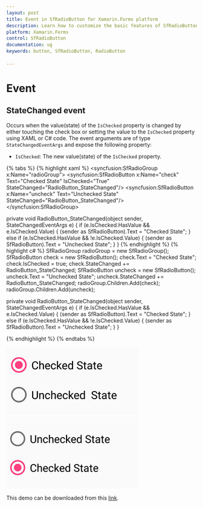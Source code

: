 ```yaml
---
layout: post
title: Event in SfRadioButton for Xamarin.Forms platform
description: Learn how to customize the basic features of SfRadioButton
platform: Xamarin.Forms
control: SfRadioButton
documentation: ug 
keywords: button, SfRadioButton, RadioButton

---
```


# Event

## StateChanged event

Occurs when the value(state) of the `IsChecked` property is changed by either touching the check box or setting the value to the `IsChecked` property using XAML or C# code. The event arguments are of type `StateChangedEventArgs` and expose the following property:

* `IsChecked`: The new value(state) of the `IsChecked` property.

{% tabs %}
{% highlight xaml %}
<syncfusion:SfRadioGroup x:Name="radioGroup">
<syncfusion:SfRadioButton x:Name="check" Text="Checked State" IsChecked="True" StateChanged="RadioButton_StateChanged"/>
<syncfusion:SfRadioButton x:Name="uncheck" Text="Unchecked  State" StateChanged="RadioButton_StateChanged"/>
</syncfusion:SfRadioGroup>

private void RadioButton_StateChanged(object sender, StateChangedEventArgs e)
 {
    if (e.IsChecked.HasValue && e.IsChecked.Value)
    {
        (sender as SfRadioButton).Text = "Checked State";
    }
    else if (e.IsChecked.HasValue && !e.IsChecked.Value)
    {
        (sender as SfRadioButton).Text = "Unchecked State";
    }
 }
{% endhighlight %}
{% highlight c# %}
SfRadioGroup radioGroup = new SfRadioGroup();
SfRadioButton check = new SfRadioButton();
check.Text = "Checked State";
check.IsChecked = true;
check.StateChanged += RadioButton_StateChanged;
SfRadioButton uncheck = new SfRadioButton();
uncheck.Text = "Unchecked State";
uncheck.StateChanged += RadioButton_StateChanged;
radioGroup.Children.Add(check);
radioGroup.Children.Add(uncheck);

private void RadioButton_StateChanged(object sender, StateChangedEventArgs e)
 {
    if (e.IsChecked.HasValue && e.IsChecked.Value)
    {
        (sender as SfRadioButton).Text = "Checked State";
    }
    else if (e.IsChecked.HasValue && !e.IsChecked.Value)
    {
        (sender as SfRadioButton).Text = "Unchecked State";
    }
 }
 
{% endhighlight %}
{% endtabs %}

![](Images/Event1.png)
![](Images/Event2.png)

This demo can be downloaded from this [link](http://www.syncfusion.com/downloads/support/directtrac/general/ze/RadioButton_Event1787482656 ).